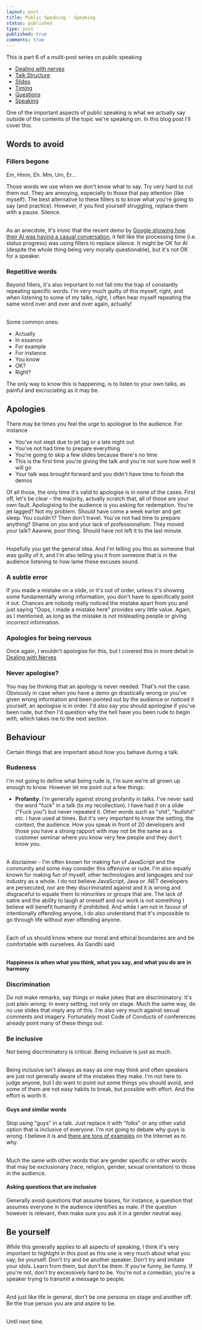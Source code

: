 ```yaml
---
layout: post
title: Public Speaking - Speaking
status: published
type: post
published: true
comments: true   
---
```


This is part 6 of a multi-post series on public speaking

* [Dealing with nerves](/2018/08/15/public-speaking-dealing-with-nerves)
* [Talk Structure](/2018/08/19/public-speaking-talk-structure)
* [Slides](/2018/08/21/public-speaking-slides)
* [Timing](/2018/08/23/public-speaking-timing)
* [Questions](/2018/08/24/public-speaking-questions)
* [Speaking](/2018/08/26-public-speaking-speaking.md)



One of the important aspects of public speaking is what we actually say outside of the contents of the topic we're speaking on. In this blog post I'll cover this.  

## Words to avoid 

### Fillers begone

Em, Hmm, Eh. Mm, Um, Er...

Those words we use when we don't know what to say. Try very hard to cut them out. They are annoying, especially to those that pay attention (like myself). The best alternative to these fillers is to know what you're going to say (and practice). However, if you find yourself struggling, replace them with a pause. Silence. 

<br/>As an anecdote, it's ironic that the recent demo by [Google showing how their AI was having a casual conversation](https://www.youtube.com/watch?v=SuqOomotx7M), it felt like the processing time (i.e. status progress) was using fillers to replace silence. It might be OK for AI (despite the whole thing being very morally questionable), but it's not OK for a speaker. 

### Repetitive words

Beyond fillers, it's also important to not fall into the trap of constantly repeating specific words. I'm very much guilty of this myself, right, and when listening to some of my talks, right, I often hear myself repeating the same word over and over and over again, actually!

<br/>Some common ones:

* Actually
* In essence
* For example
* For instance
* You know
* OK?
* Right? 


The only way to know this is happening, is to listen to your own talks, as painful and excruciating as it may be.

## Apologies

There may be times you feel the urge to apologise to the audience. For instance

* You've not slept due to jet lag or a late night out
* You've not had time to prepare everything
* You're going to skip a few slides because there's no time
* This is the first time you're giving the talk and you're not sure how well it will go
* Your talk was brought forward and you didn't have time to finish the demos


Of all those, the only time it's valid to apologise is in none of the cases. First off, let's be clear - the majority, actually scratch that, all of those are your own fault. Apologising to the audience is you asking for redemption. You're jet lagged? Not my problem. Should have come a week earlier and get sleep. You couldn't? Then don't travel. You've not had time to prepare anything? Shame on you and your lack of professionalism. They moved your talk? Aawww, poor thing. Should have not left it to the last minute.

<br/>Hopefully you get the general idea. And I'm telling you this as someone that was guilty of it, and I'm also telling you it from someone that is in the audience listening to how lame these excuses sound. 


### A subtle error

If you made a mistake on a slide, or it's out of order, unless it's showing some fundamentally wrong information, you don't have to specifically point it out. Chances are nobody really noticed the mistake apart from you and just saying "Oops, I made a mistake here" provides very little value. Again, as I mentioned, as long as the mistake is not misleading people or giving incorrect information. 

### Apologies for being nervous

Once again, I wouldn't apologise for this, but I covered this in more detail in [Dealing with Nerves](/2018/08/15/public-speaking-dealing-with-nerve)

### Never apologise?

You may be thinking that an apology is never needed. That's not the case. Obviously in case when you have a demo go drastically wrong or you've given wrong information and been pointed out by the audience or noticed it yourself, an apologise is in order. I'd also say you should apologise if you've been rude, but then I'd question why the hell have you been rude to begin with, which takes me to the next section.


## Behaviour  

Certain things that are important about how you behave during a talk. 

### Rudeness 

I'm not going to define what being rude is, I'm sure we're all grown up enough to know. However let me point out a few things:

* **Profanity**. I'm generally against strong profanity in talks. I've never said the word "fuck" in a talk (to my recollection). I have had it on a slide ("Fuck you") but never repeated it. Other words such as "shit", "bullshit" etc. i have used at times. But it's very important to know the setting, the context, the audience. How you speak in front of 20 developers and those you have a strong rapport with may not be the same as a customer seminar where you know very few people and they don't know you. 


<br/>A disclaimer - I'm often known for making fun of JavaScript and the community and some may consider this offensive or rude. I'm also equally known for making fun of myself, other technologies and languages and our industry as a whole. I do not believe JavaScript, Java or .NET developers are persecuted, nor are they discriminated against and it is wrong and disgraceful to equate them to minorities or groups that are. The lack of satire and the ability to laugh at oneself and our work is not something I believe will benefit humanity if prohibited. And while I am not in favour of intentionally offending anyone, I do also understand that it's impossible to go through life without ever offending anyone. 


<br/>Each of us should know where our moral and ethical boundaries are and be comfortable with ourselves. As Gandhi said

<br/>**Happiness is when what you think, what you say, and what you do are in harmony**

### Discrimination 

Do not make remarks, say things or make jokes that are discriminatory. It's just plain wrong. In every setting, not only on stage. Much the same way, do no use slides that imply any of this. I'm also very much against sexual comments and imagery. Fortunately most Code of Conducts of conferences already point many of these things out. 


### Be inclusive

Not being discriminatory is critical. Being inclusive is just as much. 

<br/>Being inclusive isn't always as easy as one may think and often speakers are just not generally aware of the mistakes they make. I'm not here to judge anyone, but I do want to point out some things you should avoid, and some of them are not easy habits to break, but possible with effort. And the effort is worth it.

#### **Guys** and similar words 

Stop using "guys" in a talk. Just replace it with "folks" or any other valid option that is inclusive of everyone. I'm not going to debate why guys is wrong. I believe it is and [there are tons of examples](https://twitter.com/mariaKhalusova/status/996709342354333696) on the Internet as to why. 

<br/>Much the same with other words that are gender specific or other words that may be exclusionary (race, religion, gender, sexual orientation) to those in the audience.

#### Asking questions that are inclusive

Generally avoid questions that assume biases, for instance, a question that assumes everyone in the audience identifies as male. If the question however is relevant, then make sure you ask it in a gender neutral way. 



## Be yourself

While this generally applies to all aspects of speaking, I think it's very important to highlight in this post as this one is very much about what you say; be yourself. Don't try and be another speaker. Don't try and imitate your idols. Learn from them, but don't be them. If you're funny, be funny. If you're not, don't try excessively hard to be. You're not a comedian, you're a speaker trying to transmit a message to people. 

<br/>And just like life in general, don't be one persona on stage and another off. Be the true person you are and aspire to be. 


<br/>
Until next time.


